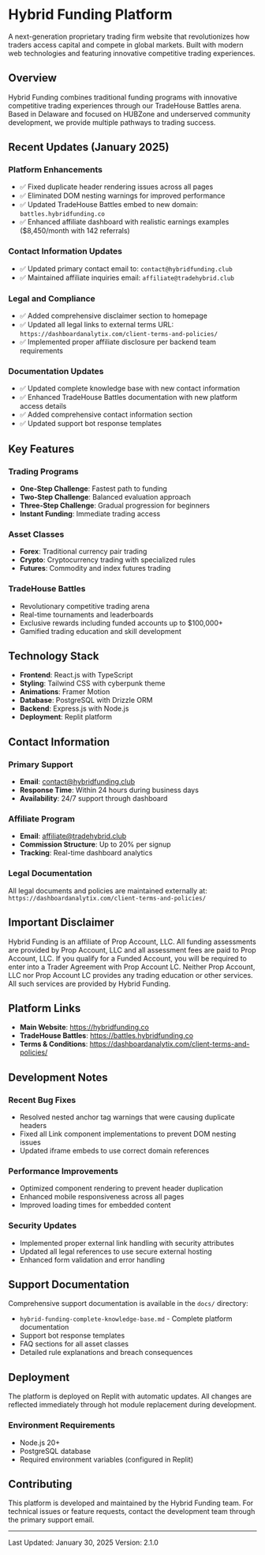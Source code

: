 # Hybrid Funding Platform

A next-generation proprietary trading firm website that revolutionizes how traders access capital and compete in global markets. Built with modern web technologies and featuring innovative competitive trading experiences.

## Overview

Hybrid Funding combines traditional funding programs with innovative competitive trading experiences through our TradeHouse Battles arena. Based in Delaware and focused on HUBZone and underserved community development, we provide multiple pathways to trading success.

## Recent Updates (January 2025)

### Platform Enhancements
- ✅ Fixed duplicate header rendering issues across all pages
- ✅ Eliminated DOM nesting warnings for improved performance
- ✅ Updated TradeHouse Battles embed to new domain: `battles.hybridfunding.co`
- ✅ Enhanced affiliate dashboard with realistic earnings examples ($8,450/month with 142 referrals)

### Contact Information Updates
- ✅ Updated primary contact email to: `contact@hybridfunding.club`
- ✅ Maintained affiliate inquiries email: `affiliate@tradehybrid.club`

### Legal and Compliance
- ✅ Added comprehensive disclaimer section to homepage
- ✅ Updated all legal links to external terms URL: `https://dashboardanalytix.com/client-terms-and-policies/`
- ✅ Implemented proper affiliate disclosure per backend team requirements

### Documentation Updates
- ✅ Updated complete knowledge base with new contact information
- ✅ Enhanced TradeHouse Battles documentation with new platform access details
- ✅ Added comprehensive contact information section
- ✅ Updated support bot response templates

## Key Features

### Trading Programs
- **One-Step Challenge**: Fastest path to funding
- **Two-Step Challenge**: Balanced evaluation approach
- **Three-Step Challenge**: Gradual progression for beginners
- **Instant Funding**: Immediate trading access

### Asset Classes
- **Forex**: Traditional currency pair trading
- **Crypto**: Cryptocurrency trading with specialized rules
- **Futures**: Commodity and index futures trading

### TradeHouse Battles
- Revolutionary competitive trading arena
- Real-time tournaments and leaderboards
- Exclusive rewards including funded accounts up to $100,000+
- Gamified trading education and skill development

## Technology Stack

- **Frontend**: React.js with TypeScript
- **Styling**: Tailwind CSS with cyberpunk theme
- **Animations**: Framer Motion
- **Database**: PostgreSQL with Drizzle ORM
- **Backend**: Express.js with Node.js
- **Deployment**: Replit platform

## Contact Information

### Primary Support
- **Email**: contact@hybridfunding.club
- **Response Time**: Within 24 hours during business days
- **Availability**: 24/7 support through dashboard

### Affiliate Program
- **Email**: affiliate@tradehybrid.club
- **Commission Structure**: Up to 20% per signup
- **Tracking**: Real-time dashboard analytics

### Legal Documentation
All legal documents and policies are maintained externally at:
`https://dashboardanalytix.com/client-terms-and-policies/`

## Important Disclaimer

Hybrid Funding is an affiliate of Prop Account, LLC. All funding assessments are provided by Prop Account, LLC and all assessment fees are paid to Prop Account, LLC. If you qualify for a Funded Account, you will be required to enter into a Trader Agreement with Prop Account LC. Neither Prop Account, LLC nor Prop Account LC provides any trading education or other services. All such services are provided by Hybrid Funding.

## Platform Links

- **Main Website**: https://hybridfunding.co
- **TradeHouse Battles**: https://battles.hybridfunding.co
- **Terms & Conditions**: https://dashboardanalytix.com/client-terms-and-policies/

## Development Notes

### Recent Bug Fixes
- Resolved nested anchor tag warnings that were causing duplicate headers
- Fixed all Link component implementations to prevent DOM nesting issues
- Updated iframe embeds to use correct domain references

### Performance Improvements
- Optimized component rendering to prevent header duplication
- Enhanced mobile responsiveness across all pages
- Improved loading times for embedded content

### Security Updates
- Implemented proper external link handling with security attributes
- Updated all legal references to use secure external hosting
- Enhanced form validation and error handling

## Support Documentation

Comprehensive support documentation is available in the `docs/` directory:
- `hybrid-funding-complete-knowledge-base.md` - Complete platform documentation
- Support bot response templates
- FAQ sections for all asset classes
- Detailed rule explanations and breach consequences

## Deployment

The platform is deployed on Replit with automatic updates. All changes are reflected immediately through hot module replacement during development.

### Environment Requirements
- Node.js 20+
- PostgreSQL database
- Required environment variables (configured in Replit)

## Contributing

This platform is developed and maintained by the Hybrid Funding team. For technical issues or feature requests, contact the development team through the primary support email.

---

Last Updated: January 30, 2025
Version: 2.1.0